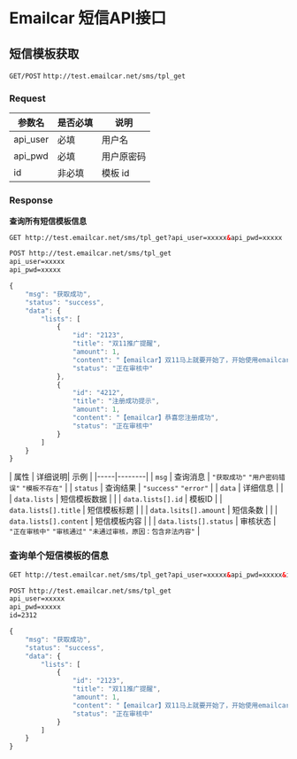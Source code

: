 # Emailcar 短信API接口


## 短信模板获取


`GET/POST` `http://test.emailcar.net/sms/tpl_get`

### Request

| 参数名 | 是否必填 | 说明 |
|-------|---------|-----|
| api_user | 必填 | 用户名 |
| api_pwd | 必填 | 用户原密码 | 
| id      | 非必填 | 模板 id |

### Response
**查询所有短信模板信息**

```html
GET http://test.emailcar.net/sms/tpl_get?api_user=xxxxx&api_pwd=xxxxx  

POST http://test.emailcar.net/sms/tpl_get
api_user=xxxxx
api_pwd=xxxxx
```
```js
{
    "msg": "获取成功",
    "status": "success",
    "data": {
        "lists": [
            {
                "id": "2123",
                "title": "双11推广提醒",
                "amount": 1,
                "content": "【emailcar】双11马上就要开始了，开始使用emailcar向您的会员发送推广邮件吧",
                "status": "正在审核中"
            },
            {
                "id": "4212",
                "title": "注册成功提示",
                "amount": 1,
                "content": "【emailcar】恭喜您注册成功",
                "status": "正在审核中"
            }
        ]
    }
}
```

| 属性 | 详细说明| 示例 |
|-----|--------|
| `msg` | 查询消息 | `"获取成功"` `"用户密码错误"` `"模板不存在"` |
| `status` | 查询结果 | `"success"` `"error"` |
| `data` | 详细信息 | |
| `data.lists` | 短信模板数据 | |
| `data.lists[].id` | 模板ID |
| `data.lists[].title` | 短信模板标题 | |
| `data.lsits[].amount` | 短信条数 | |
| `data.lists[].content` | 短信模板内容 | |
| `data.lists[].status` | 审核状态 | `"正在审核中"` `"审核通过"` `"未通过审核，原因：包含非法内容"` |


### 查询单个短信模板的信息

```html
GET http://test.emailcar.net/sms/tpl_get?api_user=xxxxx&api_pwd=xxxxx&id=2312  

POST http://test.emailcar.net/sms/tpl_get
api_user=xxxxx
api_pwd=xxxxx
id=2312
```
```js
{
    "msg": "获取成功",
    "status": "success",
    "data": {
        "lists": [
            {
                "id": "2123",
                "title": "双11推广提醒",
                "amount": 1,
                "content": "【emailcar】双11马上就要开始了，开始使用emailcar向您的会员发送推广邮件吧",
                "status": "正在审核中"
            }
        ]
    }
}
```